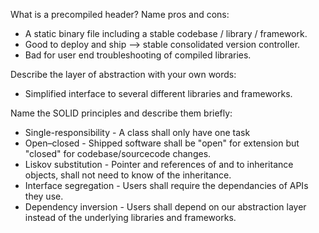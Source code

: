 What is a precompiled header? Name pros and cons:
  - A static binary file including a stable codebase / library / framework.
  - Good to deploy and ship --> stable consolidated version controller.
  - Bad for user end troubleshooting of compiled libraries.

Describe the layer of abstraction with your own words:
  - Simplified interface to several different libraries and frameworks.
  
Name the SOLID principles and describe them briefly:
  - Single-responsibility - A class shall only have one task
  - Open–closed - Shipped software shall be "open" for extension but "closed" for codebase/sourcecode changes.
  - Liskov substitution - Pointer and references of and to inheritance objects, shall not need to know of the inheritance.
  - Interface segregation - Users shall require the dependancies of APIs they use.
  - Dependency inversion - Users shall depend on our abstraction layer instead of the underlying libraries and frameworks.
